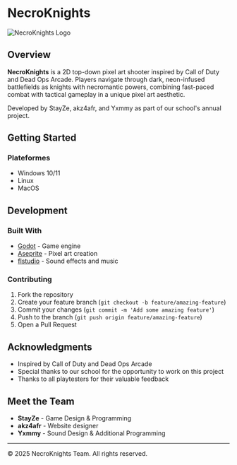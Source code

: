 # NecroKnights

![NecroKnights Logo](https://cdn.discordapp.com/attachments/1288445936233746463/1351221584987422720/NecroKnights.png?ex=67d996aa&is=67d8452a&hm=3b9dfce863eb6931abd3c7f7065ee69be0f866a782fd92c938ca0fe9202426ca&)

## Overview
**NecroKnights** is a 2D top-down pixel art shooter inspired by Call of Duty and Dead Ops Arcade. Players navigate through dark, neon-infused battlefields as knights with necromantic powers, combining fast-paced combat with tactical gameplay in a unique pixel art aesthetic.

Developed by StayZe, akz4afr, and Yxmmy as part of our school's annual project.


## Getting Started

### Plateformes
- Windows 10/11
- Linux
- MacOS

## Development

### Built With
- [Godot](https://godotengine.org/) - Game engine
- [Aseprite](https://www.aseprite.org/) - Pixel art creation
- [flstudio](https://www.image-line.com/) - Sound effects and music


### Contributing
1. Fork the repository
2. Create your feature branch (`git checkout -b feature/amazing-feature`)
3. Commit your changes (`git commit -m 'Add some amazing feature'`)
4. Push to the branch (`git push origin feature/amazing-feature`)
5. Open a Pull Request

## Acknowledgments
- Inspired by Call of Duty and Dead Ops Arcade
- Special thanks to our school for the opportunity to work on this project
- Thanks to all playtesters for their valuable feedback

## Meet the Team
- **StayZe** - Game Design & Programming
- **akz4afr** - Website designer
- **Yxmmy** - Sound Design & Additional Programming

---

© 2025 NecroKnights Team. All rights reserved.
